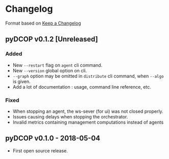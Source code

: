 Changelog
=========

Format based on [Keep a Changelog](http://keepachangelog.com/en/1.0.0/)

pyDCOP v0.1.2 [Unreleased]
--------------------------

### Added
- New `--restart` flag on `agent` cli command.
- New `--version` global option on cli.
- `--graph` option may be omitted in `distribute` cli command, when `--algo`
 is given.
- Add a lot of documentation : usage, command line reference, etc. 


### Fixed
- When stopping an agent, the ws-sever (for ui) was not closed properly.
- Issues causing delays when stopping the orchestrator.
- Invalid metrics containing management computations instead of agents


pyDCOP v0.1.0 - 2018-05-04
--------------------------

- First open source release.